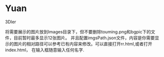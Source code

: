 # Yuan
3Dler

将需要展示的图片放到Images目录下，但不要删除touming.png和bgpic下的文件，目前暂时最多显示12张图片。
并且配置imgsPath.json文件，内容是你需要显示的图片的相对路径可以参考已有内容来修改。可以直接打开rr.html,或者打开index.html，
在输入框随意输入任何名字.
